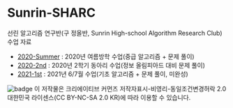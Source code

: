 # Sunrin-SHARC
선린 알고리즘 연구반(구 정올반, Sunrin High-school Algorithm Research Club) 수업 자료

* [2020-Summer](https://github.com/justiceHui/Sunrin-SHARC/tree/master/2020-Summer) : 2020년 여름방학 수업(중급 알고리즘 + 문제 풀이)
* [2020-2nd](https://github.com/justiceHui/Sunrin-SHARC/tree/master/2020-2nd) : 2020년 2학기 동아리 수업(정보 올림피아드 대비 문제 풀이)
* [2021-1st](https://github.com/justiceHui/Sunrin-SHARC/tree/master/2021-1st) : 2021년 6/7월 수업(기초 알고리즘 + 문제 풀이, 미완성)

![badge](http://www.cckorea.org/images/ccl/lic_by_nc_sa_g.gif) 이 저작물은 크리에이티브 커먼즈 저작자표시-비영리-동일조건변경허락 2.0 대한민국 라이센스(CC BY-NC-SA 2.0 KR)에 따라 이용할 수 있습니다.
